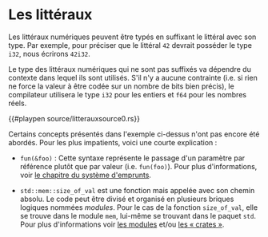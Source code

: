 # Les littéraux

Les littéraux numériques peuvent être typés en suffixant le littéral avec son type. Par exemple, pour préciser que le littéral `42` devrait posséder le type `i32`, nous écrirons `42i32`.

Le type des littéraux numériques qui ne sont pas suffixés va dépendre du contexte dans lequel ils sont utilisés. S'il n'y a aucune contrainte (i.e. si rien ne force la valeur à être codée sur un nombre de bits bien précis), le compilateur utilisera le type `i32` pour les entiers et `f64` pour les nombres réels.

{{#playpen source/litterauxsource0.rs}}

Certains concepts présentés dans l'exemple ci-dessus n'ont pas encore été abordés. Pour les plus impatients, voici une courte explication :


*  `fun(&foo)` : Cette syntaxe représente le passage d'un paramètre par référence plutôt que par valeur (i.e. `fun(foo)`). Pour plus d'informations, voir [le chapitre du système d'emprunts][borrowing].

 
* `std::mem::size_of_val` est une fonction mais appelée avec son chemin absolu. Le code peut être divisé et organisé en plusieurs briques logiques nommées *modules*. Pour le cas de la fonction `size_of_val`, elle se trouve dans le module `mem`, lui-même se trouvant dans le paquet `std`. Pour plus d'informations voir [les modules][mods] et/ou [les « crates »][crates].

[borrowing]: ../chapitre13/borrowing.html
[mods]: ../chapitre9/module.html
[crates]: ../chapitre10/crate.html
